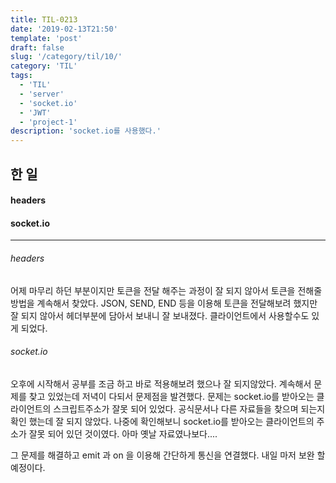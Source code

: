 ```yaml
---
title: TIL-0213
date: '2019-02-13T21:50'
template: 'post'
draft: false
slug: '/category/til/10/'
category: 'TIL'
tags:
  - 'TIL'
  - 'server'
  - 'socket.io'
  - 'JWT'
  - 'project-1'
description: 'socket.io를 사용했다.'
---
```


## 한 일

#### headers

#### socket.io

---

###### headers

어제 마무리 하던 부분이지만 토큰을 전달 해주는 과정이 잘 되지 않아서 토큰을 전해줄 방법을 계속해서 찾았다. JSON, SEND, END 등을 이용해 토큰을 전달해보려 했지만 잘 되지 않아서 헤더부분에 담아서 보내니 잘 보내졌다. 클라이언트에서 사용할수도 있게 되었다.

###### socket.io

오후에 시작해서 공부를 조금 하고 바로 적용해보려 했으나 잘 되지않았다. 계속해서 문제를 찾고 있었는데 저녁이 다되서 문제점을 발견했다. 문제는 socket.io를 받아오는 클라이언트의 스크립트주소가 잘못 되어 있었다. 공식문서나 다른 자료들을 찾으며 되는지 확인 했는데 잘 되지 않았다. 나중에 확인해보니 socket.io를 받아오는 클라이언트의 주소가 잘못 되어 있던 것이였다. 아마 옛날 자료였나보다....

그 문제를 해결하고 emit 과 on 을 이용해 간단하게 통신을 연결했다. 내일 마저 보완 할 예정이다.
